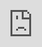 ```yaml
---
title: Vouchers and Gift Cards
post_status: publish
featured_image: /_images/VouchersandGiftCards.jpeg
---
```


<iframe src="https://player.vimeo.com/video/844673230?badge=0&amp;autopause=0&amp;player_id=0&amp;app_id=58479" frameborder="0" allow="autoplay; fullscreen; picture-in-picture" allowfullscreen style="position:absolute;top:0;left:0;width:100%;height:100%;" title="070 Vouchers and Gift Cards"></iframe>

<div style="margin-bottom:30px;"></div>

## Additional Information

* Bitcoin Vouchers: [Azte.co](https://azte.co/), [BitcoinBon](https://coinfinity.co/bitcoinbon) (only for Austria)
* Trade your Gift Cards for Bitcoin: [CoinCola](https://www.coincola.com/buy-bitcoin/gift-cards)
  
## Transcript
Another opportunity are Bitcoin vouchers, from Azte.co for instance. Or in Austria, there's a company that's called BitcoinBon. You basically can go into a shop, buy a voucher with your national currency in cash, and then you can redeem the code that is shown on the voucher on the website of the service provider and then redeem Bitcoin. So basically that's a great way to, for instance, send Bitcoin from South Africa to Zimbabwe, because in Zimbabwe, no one can obtain Bitcoin on an exchange. So if you have relatives in South Africa, then you could ask them to buy a voucher with South African Rand and then send you the code that is printed on the voucher. Then in Zimbabwe, you open the website of Azte.co. You put in the voucher code and you can use your own wallet to redeem the Bitcoin to your wallet. And it's also KYC free. Then there's a possibility to use gift gift cards to obtain Bitcoin. For instance, there is this website called CoinCola. On CoinCola, you can use Amazon gift cards, American Express gift card, Apple Store gift cards, Google Play gift cards, etc. to get Bitcoin. It works without KYC, but I guess that the fees will be rather high, but it's an opportunity.
